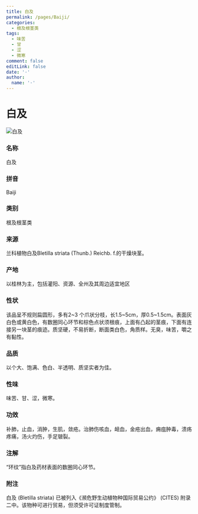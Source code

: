 ```yaml
---
title: 白及
permalink: /pages/Baiji/
categories: 
  - 根及根茎类
tags: 
  - 味苦
  - 甘
  - 涩
  - 微寒
comment: false
editLink: false
date: '·'
author: 
  name: '·'
---
```

# 白及

![白及](https://image.zhongyibaike.com/image/%E7%99%BD%E5%8F%8A/%E7%99%BD%E5%8F%8A.jpg)

<!-- more -->
### 名称
白及

### 拼音
Baiji

### 类别
根及根茎类

### 来源
兰科植物白及Bletilla striata (Thunb.) Reichb. f.的干燥块茎。

### 产地
以桂林为主，包括灌阳、资源、全州及其周边适宜地区

### 性状
该品呈不规则扁圆形，多有2~3 个爪状分枝，长1.5~5cm，厚0.5~1.5cm。表面灰白色或黄白色，有数圈同心环节和棕色点状须根痕，上面有凸起的茎痕，下面有连接另一块茎的痕迹。质坚硬，不易折断，断面类白色，角质样。无臭，味苦，嚼之有黏性。

### 品质
以个大、饱满、色白、半透明、质坚实者为佳。

### 性味
味苦、甘、涩，微寒。

### 功效
补肺，止血，消肿，生肌，敛疮。治肺伤咳血，衄血，金疮出血，痈疽肿毒，溃疡疼痛，汤火灼伤，手足皲裂。

### 注解
“环纹”指白及药材表面的数圈同心环节。

### 附注
白及 (Bletilla striata) 已被列入《濒危野生动植物种国际贸易公约》 (CITES) 附录二中。该物种可进行贸易，但须受许可证制度管制。
